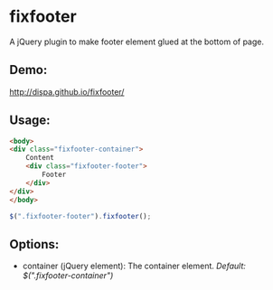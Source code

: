 # fixfooter

A jQuery plugin to make footer element glued at the bottom of page.


## Demo:
http://dispa.github.io/fixfooter/


## Usage:

```html
<body>
<div class="fixfooter-container">
	Content
	<div class="fixfooter-footer">
		Footer
	</div>
</div>
</body>
```

```javascript
$(".fixfooter-footer").fixfooter();
```


## Options:

* container (jQuery element): The container element. <i>Default: $(".fixfooter-container")</i>
